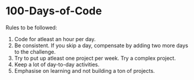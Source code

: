 # 100-Days-of-Code

Rules to be followed:
1. Code for atleast an hour per day.
2. Be consistent. If you skip a day, compensate by adding two more days to the challenge.
3. Try to put up atleast one project per week. Try a complex project.
4. Keep a lot of day-to-day activities.
5. Emphasise on learning and not building a ton of projects.

